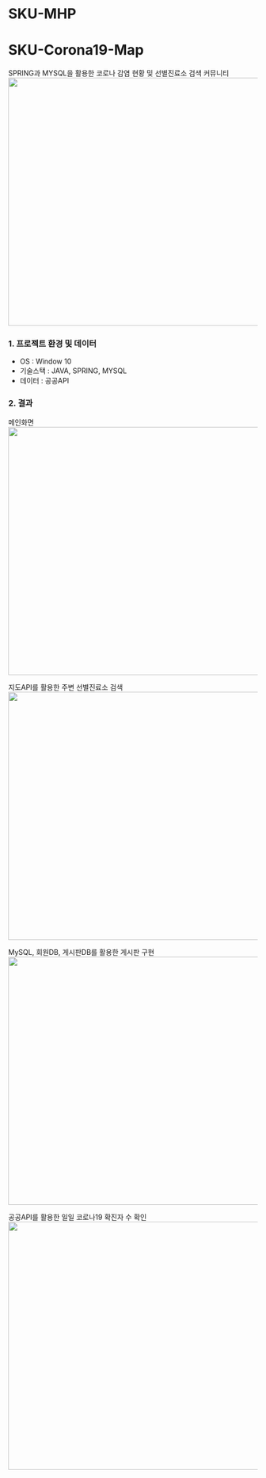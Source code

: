 # SKU-MHP
# SKU-Corona19-Map
SPRING과 MYSQL을 활용한 코로나 감염 현황 및 선별진료소 검색 커뮤니티
<img width="900" height="500" src="https://user-images.githubusercontent.com/71426985/166098690-2e9e5338-f706-49b2-99b8-cd2e7354e53e.png">
<h3>1. 프로젝트 환경 및 데이터</h3>
<ul>
  <li>OS : Window 10</li>
  <li>기술스택 : JAVA, SPRING, MYSQL</li>
  <li>데이터 : 공공API</li>
</ul>
<h3>2. 결과</h3>
메인화면
<img width="900" height="500" src="https://user-images.githubusercontent.com/71426985/166098690-2e9e5338-f706-49b2-99b8-cd2e7354e53e.png">

지도API를 활용한 주변 선별진료소 검색
<img width="900" height="500" src="https://user-images.githubusercontent.com/71426985/166105663-9d182313-7a4e-434c-b9f6-2d586561c2a4.png">

MySQL, 회원DB, 게시판DB를 활용한 게시판 구현
<img width="900" height="500" src="https://user-images.githubusercontent.com/71426985/166105634-c60bf120-6307-446e-bfe8-187252798a1c.png">

공공API를 활용한 일일 코로나19 확진자 수 확인
<img width="900" height="500" src="https://user-images.githubusercontent.com/71426985/166105736-ea661ffe-1435-4ea4-8b81-ea13c35c401c.png">

